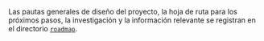 Las pautas generales de diseño del proyecto, la hoja de ruta para los próximos pasos, la investigación y la información relevante se registran en el directorio [`roadmap`](https://github.com/MathJSLab/.github/tree/main/roadmap).
